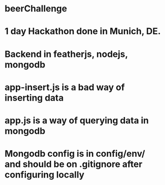 # beerChallenge 
#
# 1 day Hackathon done in Munich, DE.
#
# Backend in featherjs, nodejs, mongodb
# app-insert.js is a bad way of inserting data
# app.js is a way of querying data in mongodb
# Mongodb config is in config/env/ and should be on .gitignore after configuring locally 
